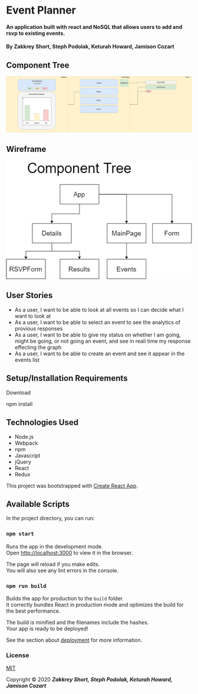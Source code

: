 # Event Planner 

#### An application built with react and NoSQL that allows users to add and rsvp to existing events. 

#### By Zakkrey Short, Steph Podolak, Keturah Howard, Jamison Cozart

## Component Tree
![Components](src/img/components.jpg)

## Wireframe
![Wireframe](src/img/wireframe.jpg)

## User Stories

* As a user, I want to be able to look at all events so I can decide what I want to look at
* As a user, I want to be able to select an event to see the analytics of provious responses
* As a user, I want to be able to give my status on whether I am going, might be going, or not going an event, and see in reali time my response effecting the graph
* As a user, I want to be able to create an event and see it appear in the events list

## Setup/Installation Requirements

Download

npm install

## Technologies Used

* Node.js
* Webpack
* npm
* Javascript
* jQuery
* React
* Redux


This project was bootstrapped with [Create React App](https://github.com/facebook/create-react-app).

## Available Scripts

In the project directory, you can run:

### `npm start`

Runs the app in the development mode.<br />
Open [http://localhost:3000](http://localhost:3000) to view it in the browser.

The page will reload if you make edits.<br />
You will also see any lint errors in the console.

### `npm run build`

Builds the app for production to the `build` folder.<br />
It correctly bundles React in production mode and optimizes the build for the best performance.

The build is minified and the filenames include the hashes.<br />
Your app is ready to be deployed!

See the section about [deployment](https://facebook.github.io/create-react-app/docs/deployment) for more information.


### License

[MIT](https://choosealicense.com/licenses/mit/)

Copyright &copy; 2020 **_Zakkrey Short, Steph Podolak, Keturah Howard, Jamison Cozart_** 